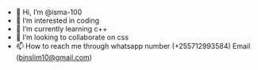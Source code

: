 - 👋 Hi, I’m @isma-100
- 👀 I’m interested in coding
- 🌱 I’m currently learning c++
- 💞️ I’m looking to collaborate on css
- 📫 How to reach me through whatsapp number (+255712993584)
Email (binslim10@gmail.com)
<!---
isma-100/isma-100 is a ✨ special ✨ repository because its `README.md` (this file) appears on your GitHub profile.
You can click the Preview link to take a look at your changes.
--->
